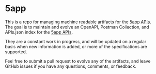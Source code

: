 # 5appThis is a repo for managing machine readable artifacts for the [5app APIs](http://5app.com). The goal is to maintain and evolve an OpenAPI, Postman Collection, and APIs.json index for the [5app APIs](http://5app.com).They are a constant work in progress, and will be updated on a regular basis when new information is added, or more of the specifications are supported.Feel free to submit a pull request to evolve any of the artifacts, and leave GitHub issues if you have any questions, comments, or feedback.